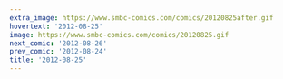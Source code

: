 ```yaml
---
extra_image: https://www.smbc-comics.com/comics/20120825after.gif
hovertext: '2012-08-25'
image: https://www.smbc-comics.com/comics/20120825.gif
next_comic: '2012-08-26'
prev_comic: '2012-08-24'
title: '2012-08-25'
---
```


